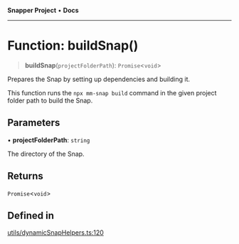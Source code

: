 **Snapper Project** • **Docs**

***

# Function: buildSnap()

> **buildSnap**(`projectFolderPath`): `Promise`\<`void`\>

Prepares the Snap by setting up dependencies and building it.

This function runs the `npx mm-snap build` command in the given project
folder path to build the Snap.

## Parameters

• **projectFolderPath**: `string`

The directory of the Snap.

## Returns

`Promise`\<`void`\>

## Defined in

[utils/dynamicSnapHelpers.ts:120](https://github.com/asifqatar/Snapper/blob/1d48336393770932279ea1b6ba1c8407a2b1d178/utils/dynamicSnapHelpers.ts#L120)
